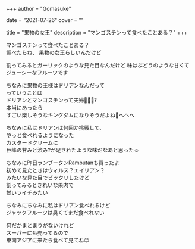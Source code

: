 +++
author = "Gomasuke"

date = "2021-07-26"
cover = ""

title = "果物の女王"
description = "マンゴスチンって食べたことある？"
+++

マンゴスチンって食べたことある？  
調べたらね、 果物の女王らしいんだけど  
  
割ってみるとガーリックのような見た目なんだけど
味はぶどうのような甘くてジューシーなフルーツです  
  
ちなみに果物の王様はドリアンなんだって  
っていうことは  
ドリアンとマンゴスチンって夫婦🤔🤔🤔?  
本当にあったら  
すごい楽しそうなキングダムになりそうだよね🤣へへへ  
  
ちなみに私はドリアンは何回か挑戦して、  
やっと食べれるようになった  
カスタードクリームに  
巨峰の甘みと渋み?が足されたような味だなあと思った☺️  
  
ちなみに昨日ランブータンRambutanも買ったよ  
初めて見たときはウィルス？エイリアン？  
みたいな見た目でビックリしたけど  
割ってみるときれいな果肉で  
甘いライチみたい  
  
ちなみにちなみに私はドリアン食べれるけど  
ジャックフルーツは臭くてまだ食べれない  
  
何だかまとまりがないけれど  
スーパーにも売ってるので  
東南アジアに来たら食べて見てね😌  